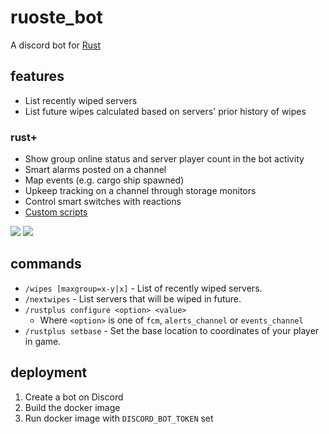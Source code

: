 # ruoste_bot

A discord bot for [Rust](https://rust.facepunch.com/)

## features

- List recently wiped servers
- List future wipes calculated based on servers' prior history of wipes

### rust+

- Show group online status and server player count in the bot activity
- Smart alarms posted on a channel
- Map events (e.g. cargo ship spawned)
- Upkeep tracking on a channel through storage monitors
- Control smart switches with reactions
- [Custom scripts](https://github.com/raine/ruoste_bot/tree/master/src/rustplus/scripts)

![](https://raine.github.io/ruoste_bot/wipes.png?1)
![](https://raine.github.io/ruoste_bot/discord.png)

## commands

- `/wipes [maxgroup=x-y|x]` - List of recently wiped servers.
- `/nextwipes` - List servers that will be wiped in future.
- `/rustplus configure <option> <value>`
  - Where `<option>` is one of `fcm`, `alerts_channel` or `events_channel`
- `/rustplus setbase` - Set the base location to coordinates of your player in
  game.

## deployment

1. Create a bot on Discord
2. Build the docker image
3. Run docker image with `DISCORD_BOT_TOKEN` set
